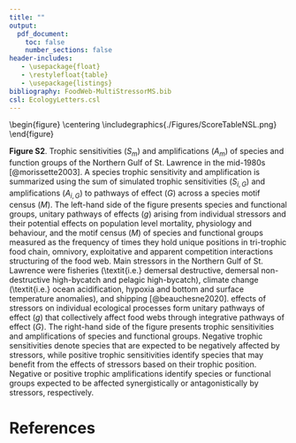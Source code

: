 ```yaml
---
title: ""
output:
  pdf_document:
    toc: false
    number_sections: false
header-includes:
   - \usepackage{float}
   - \restylefloat{table}
   - \usepackage{listings}
bibliography: FoodWeb-MultiStressorMS.bib
csl: EcologyLetters.csl
---
```


<!-- rmarkdown::render('./ELEbeauchesneSF2.md') -->

\begin{figure}
\centering
\includegraphics{./Figures/ScoreTableNSL.png}
\end{figure}

**Figure S2**. Trophic sensitivities ($S_m$) and amplifications ($A_m$) of species and function groups of the Northern Gulf of St. Lawrence in the mid-1980s [@morissette2003]. A species trophic sensitivity and amplification is summarized using the sum of simulated trophic sensitivities ($S_{i,G}$) and amplifications ($A_{i,G}$) to pathways of effect ($G$) across a species motif census ($M$). The left-hand side of the figure presents species and functional groups, unitary pathways of effects ($g$) arising from individual stressors and their potential effects on population level mortality, physiology and behaviour, and the motif census ($M$) of species and functional groups measured as the frequency of times they hold unique positions in tri-trophic food chain, omnivory, exploitative and apparent competition interactions structuring of the food web. Main stressors in the Northern Gulf of St. Lawrence were fisheries (\textit{i.e.} demersal destructive, demersal non-destructive high-bycatch and pelagic high-bycatch), climate change (\textit{i.e.} ocean acidification, hypoxia and bottom and surface temperature anomalies), and shipping [@beauchesne2020]. effects of stressors on individual ecological processes form unitary pathways of effect ($g$) that collectively affect food webs through integrative pathways of effect ($G$). The right-hand side of the figure presents trophic sensitivities and amplifications of species and functional groups. Negative trophic sensitivities denote species that are expected to be negatively affected by stressors, while positive trophic sensitivities identify species that may benefit from the effects of stressors based on their trophic position. Negative or positive trophic amplifications identify species or functional groups expected to be affected synergistically or antagonistically by stressors, respectively.

# References
